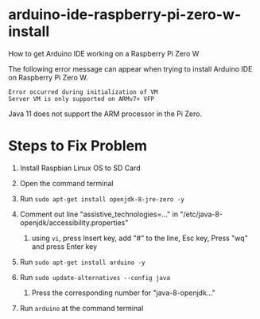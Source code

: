 # arduino-ide-raspberry-pi-zero-w-install
How to get Arduino IDE working on a Raspberry Pi Zero W

The following error message can appear when trying to install Arduino IDE on Raspberry Pi Zero W.

`Error occurred during initialization of VM`<br>
`Server VM is only supported on ARMv7+ VFP`

Java 11 does not support the ARM processor in the Pi Zero.

# Steps to Fix Problem
1. Install Raspbian Linux OS to SD Card
1. Open the command terminal
1. Run `sudo apt-get install openjdk-8-jre-zero -y`

1. Comment out line "assistive_technologies=..." in "/etc/java-8-openjdk/accessibility.properties"
	1. using `vi`, press Insert key, add "#" to the line, Esc key, Press "wq" and press Enter key

1. Run `sudo apt-get install arduino -y`
1. Run `sudo update-alternatives --config java`
	1. Press the corresponding number for "java-8-openjdk..."
	
1. Run `arduino` at the command terminal
